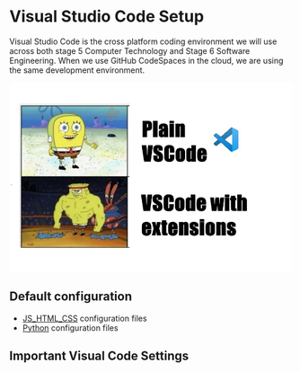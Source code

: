 # Visual Studio Code Setup

Visual Studio Code is the cross platform coding environment we will use across both stage 5 Computer Technology and Stage 6 Software Engineering. When we use GitHub CodeSpaces in the cloud, we are using the same development environment.

![VsCode Meme](VSCode_meme.webp)

## Default configuration

- [JS_HTML_CSS](\JS_HTML_CSS) configuration files
- [Python](\Python) configuration files

## Important Visual Code Settings
